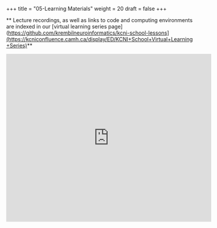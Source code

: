 +++
title = "05-Learning Materials"
weight = 20
draft = false
+++

** Lecture recordings, as well as links to code and computing environments are indexed in our [virtual learning series page](https://github.com/krembilneuroinformatics/kcni-school-lessons](https://kcniconfluence.camh.ca/display/ED/KCNI+School+Virtual+Learning+Series)**

<iframe width="550" height="450" frameborder="0" style="border:0" src="https://www.google.com/maps/embed/v1/place?q=place_id:ChIJRwc978A0K4gRnYJazmtT2Og&key=AIzaSyCarwwzZW_5EE1Jnfn8MV--vjDbqGd9cO8" allowfullscreen></iframe>



